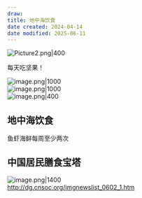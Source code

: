 ```yaml
---
draw:
title: 地中海饮食
date created: 2024-04-14
date modified: 2025-06-11
---
```


![Picture2.png|400](https://imagehosting4picgo.oss-cn-beijing.aliyuncs.com/imagehosting/fix-dir%2Fliuyishou%2Ftmp%2F2024%2F04%2F14%2F22-53-10-c7b74fcf4dfadace2fa7244d1f594ec6-Picture2-d59aee.png?x-oss-process=image/resize,l_400)

每天吃坚果！

<!-- more -->

![image.png|1000](https://imagehosting4picgo.oss-cn-beijing.aliyuncs.com/imagehosting/fix-dir%2Fpicgo%2Fpicgo-clipboard-images%2F2024%2F04%2F14%2F01-33-46-97c6bcf9d515eef3f6db1f3b3f0f8536-20240414013345-0944dc.png)  
![image.png|1000](https://imagehosting4picgo.oss-cn-beijing.aliyuncs.com/imagehosting/fix-dir%2Fpicgo%2Fpicgo-clipboard-images%2F2024%2F04%2F14%2F01-41-21-77f337dc3f3ad0cd2974242e52b5ed3f-20240414014120-a2bdce.png)  
![image.png|400](https://imagehosting4picgo.oss-cn-beijing.aliyuncs.com/imagehosting/fix-dir%2Fpicgo%2Fpicgo-clipboard-images%2F2024%2F04%2F14%2F01-44-46-b804091187999375ca228fd3baa9c923-20240414014446-f9d020.png)

## 地中海饮食

鱼虾海鲜每周至少两次

## 中国居民膳食宝塔

![image.png|1400](https://imagehosting4picgo.oss-cn-beijing.aliyuncs.com/imagehosting/fix-dir%2Fpicgo%2Fpicgo-clipboard-images%2F2024%2F04%2F27%2F14-46-56-f14354580fb3d0d0645dc75c8c60cf49-20240427144653-670f07.png)  
http://dg.cnsoc.org/imgnewslist_0602_1.htm
